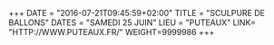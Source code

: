 +++
DATE = "2016-07-21T09:45:59+02:00"
TITLE = "SCULPURE DE BALLONS"
DATES = "SAMEDI 25 JUIN"
LIEU = "PUTEAUX"
LINK= "HTTP://WWW.PUTEAUX.FR/"
WEIGHT=9999986
+++

